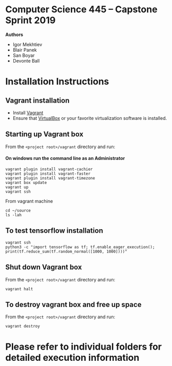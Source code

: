 # Computer Science 445 – Capstone Sprint 2019


**Authors**
- Igor Mekhtiev
- Blair Panek
- San Boyar
- Devonte Ball

# Installation Instructions


## Vagrant installation

- Install  [Vagrant](https://www.vagrantup.com/downloads.html)
- Ensure that [VirtualBox](http://www.oracle.com/technetwork/server-storage/virtualbox/downloads/index.html) or your favorite virtualization software is installed.

## Starting up Vagrant box

From the `<project root>/vagrant` directory and run:
#### On windows run the command line as an Administrator

```
vagrant plugin install vagrant-cachier
vagrant plugin install vagrant-faster
vagrant plugin install vagrant-timezone
vagrant box update
vagrant up
vagrant ssh
```

From vagrant machine
```
cd ~/source
ls -lah
```

## To test tensorflow installation

```
vagrant ssh
python3 -c "import tensorflow as tf; tf.enable_eager_execution(); print(tf.reduce_sum(tf.random_normal([1000, 1000])))"
```

## Shut down Vagrant box

From the `<project root>/vagrant` directory and run:
```
vagrant halt
```

## To destroy vagrant box and free up space

From the `<project root>/vagrant` directory and run:
```
vagrant destroy
```


# Please refer to individual folders for detailed execution information


